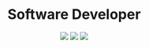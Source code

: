 <h1 align="center">
    Software Developer
</h1>

<p align="center">
  <img src ="https://github-readme-stats.vercel.app/api?username=emidev98&show_icons=true&count_private=true&theme=flat&hide_border=true&bg_color=00000000&hide_rank=true">
  <img src ="https://github-readme-stats.vercel.app/api/top-langs/?username=emidev98&hide_border=true&theme=flat&bg_color=00000000&langs_count=4&langs_count=4&hide=css,scss,html&hide_title=true">
  <img src ="https://github-readme-streak-stats.herokuapp.com/?user=emidev98&theme=flat&hide_border=true&background=00000000">
  <br>
  <br>
</p>


<!--
<div align="center">
    <img src='https://github-readme-stats.vercel.app/api?username=emidev98&count_private=true&show_icons=true&border_radius=2&hide_title=true' alt=''/>
</div>


<h1>Tech stack</h1>

In my former experiences I have been building analytics platforms with Angular, microservices with Java, payments solutions with different payments gateways, and many other things... My current stack is 100% focus on Blockchain and Web3.

<div align="center">
    <img src='https://github-readme-stats.vercel.app/api/top-langs/?username=emidev98&langs_count=4&hide=css,scss,html&hide_title=true' alt=''/>
</div>

<br/>

<div align="center">
    <img src='./assets/linux.svg' alt=''>
    <img src='./assets/cosmos-sdk.svg' alt=''>
    <img src='./assets/react.svg' alt=''>
    <img src='./assets/angular.svg' alt=''>
    <img src='./assets/git.svg' alt=''>
    <img src='./assets/docker.svg' alt=''>
</div>

<br/>

<div align="center">
    <img src='https://github-profile-trophy.vercel.app/?username=emidev98&no-frame=true&margin-w=2&theme=flat&column=7' alt=''/>
</div>

<h1>Open-source contributions</h1>
<div style='display:grid; grid-template-columns: auto auto auto;gap:1rem'>
    <a href='https://github.com/terra-money/terrain' target='_blank'>
        <img src='https://github-readme-stats.vercel.app/api/pin/?username=terra-money&repo=terrain&theme=prussian&show_owner=true' alt=''/>
    </a>
    <a href='https://github.com/emidev98/tic-tac-toe' target='_blank'>
        <img src='https://github-readme-stats.vercel.app/api/pin/?username=emidev98&repo=tic-tac-toe&theme=prussian&show_owner=true' alt=''/>
    </a>
    <a href='https://github.com/emidev98/token-snapshot' target='_blank'>
        <img src='https://github-readme-stats.vercel.app/api/pin/?username=emidev98&repo=token-snapshot&theme=prussian&show_owner=true' alt=''/>
    </a>
<div>

Readme build with help from: 
    - https://github.com/anuraghazra/github-readme-stats
    - https://shields.io/ 
    - https://github.com/ryo-ma/github-profile-trophy
-->

